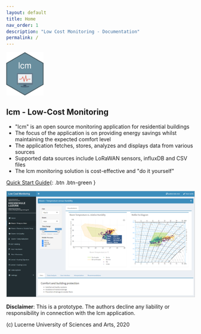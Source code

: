 ```yaml
---
layout: default
title: Home
nav_order: 1
description: "Low Cost Monitoring - Documentation"
permalink: /
---
```


<img src="https://github.com/hslu-ige-laes/lcm/raw/master/docs/assets/images/lcm.png" width="100"/>

## lcm - Low-Cost Monitoring
- "lcm" is an open source monitoring application for residential buildings
- The focus of the application is on providing energy savings whilst maintaining the expected comfort level
- The application fetches, stores, analyzes and displays data from various sources
- Supported data sources include LoRaWAN sensors, influxDB and CSV files
- The lcm monitoring solution is cost-effective and "do it yourself"

[Quick Start Guide](https://hslu-ige-laes.github.io/lcm/docs/quickStartGuide/){: .btn .btn-green }

<img src="https://raw.githubusercontent.com/hslu-ige-laes/lcm/master/docs/assets/images/aboutDashboardLayout_02.png" alt="Application architecture" style="border:1px solid lightgrey" onclick="window.open('https://raw.githubusercontent.com/hslu-ige-laes/lcm/master/docs/assets/images/aboutDashboardLayout_02.png', '_blank');" />

**Disclaimer**: This is a prototype. The authors decline any liability or responsibility in connection with the lcm application.

(c) Lucerne University of Sciences and Arts, 2020
